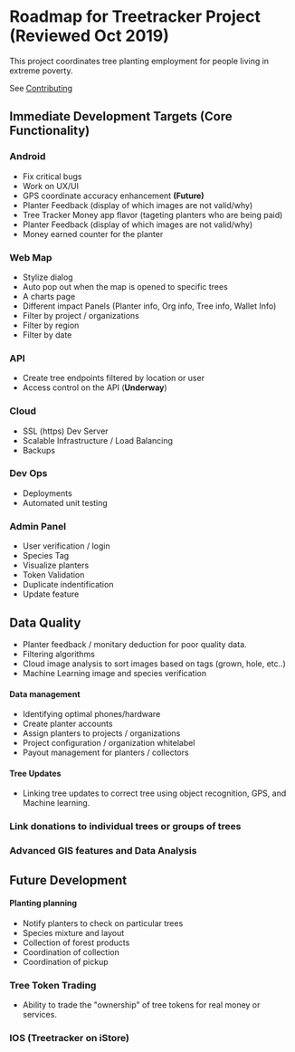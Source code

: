 # Roadmap for Treetracker Project (Reviewed Oct 2019)

This project coordinates tree planting employment for people living in extreme poverty.

See [Contributing](https://github.com/Greenstand/Development-Overview/blob/master/Contributing.md) 

## Immediate Development Targets (Core Functionality)

### Android

+ Fix critical bugs
+ Work on UX/UI
+ GPS coordinate accuracy enhancement
**(Future)**
+ Planter Feedback (display of which images are not valid/why) 
+ Tree Tracker Money app flavor (tageting planters who are being paid)
+ Planter Feedback (display of which images are not valid/why) 
+ Money earned counter for the planter


### Web Map

+ Stylize dialog
+ Auto pop out when the map is opened to specific trees
+ A charts page
+ Different impact Panels (Planter info, Org info, Tree info, Wallet Info)
+ Filter by project / organizations
+ Filter by region
+ Filter by date

### API

+ Create tree endpoints filtered by location or user
+ Access control on the API  (**Underway**)
  
### Cloud

+ SSL (https) Dev Server
+ Scalable Infrastructure / Load Balancing
+ Backups

### Dev Ops
+ Deployments
+ Automated unit testing

### Admin Panel
+ User verification / login
+ Species Tag 
+ Visualize planters
+ Token Validation
+ Duplicate indentification
+ Update feature

## Data Quality
+ Planter feedback / monitary deduction for poor quality data.
+ Filtering algorithms
+ Cloud image analysis to sort images based on tags (grown, hole, etc..)
+ Machine Learning image and species verification

#### Data management
+ Identifying optimal phones/hardware 
+ Create planter accounts
+ Assign planters to projects / organizations
+ Project configuration / organization whitelabel
+ Payout management for planters / collectors

#### Tree Updates
+ Linking tree updates to correct tree using object recognition, GPS, and Machine learning.

### Link donations to individual trees or groups of trees

### Advanced GIS features and Data Analysis

## Future Development

#### Planting planning
+ Notify planters to check on particular trees
+ Species mixture and layout
+ Collection of forest products
+ Coordination of collection
+ Coordination of pickup

### Tree Token Trading
+ Ability to trade the "ownership" of tree tokens for real money or services.

### IOS (Treetracker on iStore)
